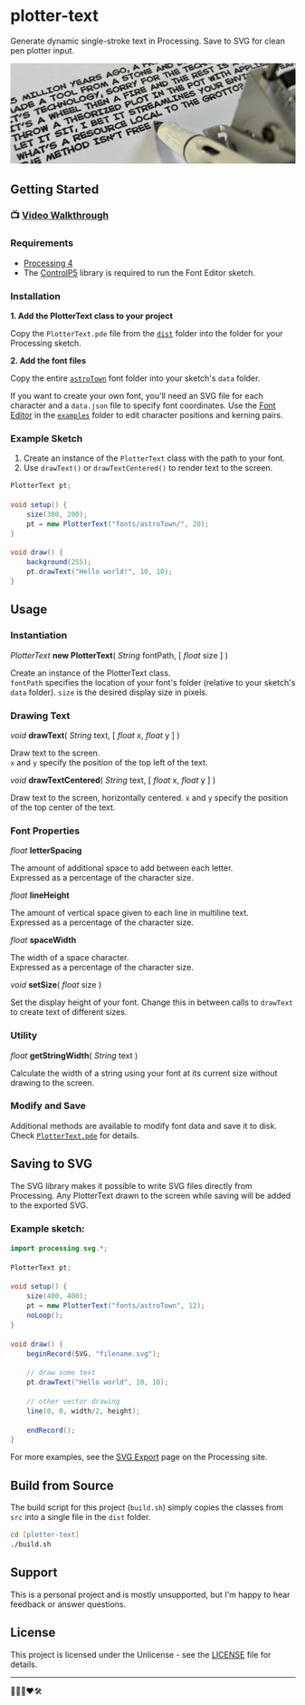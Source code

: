 # plotter-text

Generate dynamic single-stroke text in Processing. Save to SVG for clean pen plotter input.

![banner](banner.jpg)

## Getting Started

### 📺 [Video Walkthrough](https://youtu.be/gfdROgQhm8M)

### Requirements

-   [Processing 4](https://processing.org/download/)
-   The [ControlP5](https://github.com/sojamo/controlp5) library is required to run the Font Editor sketch.

### Installation

**1. Add the PlotterText class to your project**

Copy the `PlotterText.pde` file from the [`dist`](dist/) folder into the folder for your Processing sketch.

**2. Add the font files**

Copy the entire [`astroTown`](fonts/astroTown/) font folder into your sketch's `data` folder.

If you want to create your own font, you'll need an SVG file for each character and a `data.json` file to specify font coordinates. Use the [Font Editor](examples/FontEditor/) in the [`examples`](examples/) folder to edit character positions and kerning pairs.

### Example Sketch

1. Create an instance of the `PlotterText` class with the path to your font.
2. Use `drawText()` or `drawTextCentered()` to render text to the screen.

```java
PlotterText pt;

void setup() {
	size(300, 200);
	pt = new PlotterText("fonts/astroTown/", 20);
}

void draw() {
	background(255);
	pt.drawText("Hello world!", 10, 10);
}

```

## Usage

### Instantiation

_PlotterText_ **new PlotterText**( _String_ fontPath, [ _float_ size ] )

Create an instance of the PlotterText class.  
`fontPath` specifies the location of your font's folder (relative to your sketch's `data` folder).
`size` is the desired display size in pixels.

### Drawing Text

_void_ **drawText**( _String_ text, [ _float_ x, _float_ y ] )

Draw text to the screen.  
`x` and `y` specify the position of the top left of the text.

_void_ **drawTextCentered**( _String_ text, [ _float_ x, _float_ y ] )

Draw text to the screen, horizontally centered.
`x` and `y` specify the position of the top center of the text.

### Font Properties

_float_ **letterSpacing**

The amount of additional space to add between each letter.  
Expressed as a percentage of the character size.

_float_ **lineHeight**

The amount of vertical space given to each line in multiline text.  
Expressed as a percentage of the character size.

_float_ **spaceWidth**

The width of a space character.  
Expressed as a percentage of the character size.

_void_ **setSize**( _float_ size )

Set the display height of your font. Change this in between calls to `drawText` to create text of different sizes.

### Utility

_float_ **getStringWidth**( _String_ text )

Calculate the width of a string using your font at its current size without drawing to the screen.

### Modify and Save

Additional methods are available to modify font data and save it to disk.  
Check [`PlotterText.pde`](src/PlotterText.pde) for details.

## Saving to SVG

The SVG library makes it possible to write SVG files directly from Processing.
Any PlotterText drawn to the screen while saving will be added to the exported SVG.

### Example sketch:

```java
import processing.svg.*;

PlotterText pt;

void setup() {
	size(400, 400);
	pt = new PlotterText("fonts/astroTown", 12);
	noLoop();
}

void draw() {
	beginRecord(SVG, "filename.svg");

	// draw some text
	pt.drawText("Hello world", 10, 10);

	// other vector drawing
	line(0, 0, width/2, height);

	endRecord();
}
```

For more examples, see the [SVG Export](https://processing.org/reference/libraries/svg/index.html) page on the Processing site.

## Build from Source

The build script for this project (`build.sh`) simply copies the classes from `src` into a single file in the `dist` folder.

```zsh
cd [plotter-text]
./build.sh
```

## Support

This is a personal project and is mostly unsupported, but I'm happy to hear feedback or answer questions.

## License

This project is licensed under the Unlicense - see the [LICENSE](LICENSE) file for details.

---

👨🏻‍🦲❤️🛠

